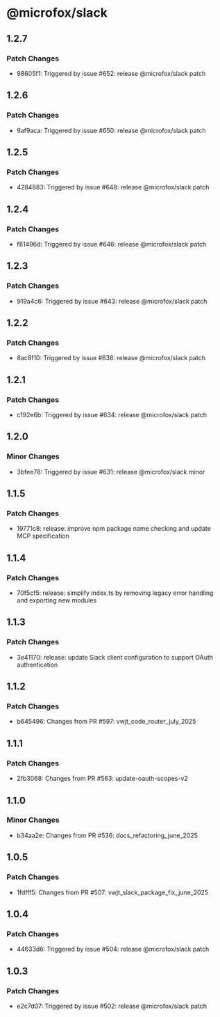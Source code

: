 # @microfox/slack

## 1.2.7

### Patch Changes

- 98605f1: Triggered by issue #652: release @microfox/slack patch

## 1.2.6

### Patch Changes

- 9af9aca: Triggered by issue #650: release @microfox/slack patch

## 1.2.5

### Patch Changes

- 4284883: Triggered by issue #648: release @microfox/slack patch

## 1.2.4

### Patch Changes

- f81496d: Triggered by issue #646: release @microfox/slack patch

## 1.2.3

### Patch Changes

- 919a4c6: Triggered by issue #643: release @microfox/slack patch

## 1.2.2

### Patch Changes

- 8ac8f10: Triggered by issue #638: release @microfox/slack patch

## 1.2.1

### Patch Changes

- c192e6b: Triggered by issue #634: release @microfox/slack patch

## 1.2.0

### Minor Changes

- 3bfee78: Triggered by issue #631: release @microfox/slack minor

## 1.1.5

### Patch Changes

- 19771c8: release: improve npm package name checking and update MCP specification

## 1.1.4

### Patch Changes

- 70f5cf5: release: simplify index.ts by removing legacy error handling and exporting new modules

## 1.1.3

### Patch Changes

- 3e41170: release: update Slack client configuration to support OAuth authentication

## 1.1.2

### Patch Changes

- b645496: Changes from PR #597: vwjt_code_router_july_2025

## 1.1.1

### Patch Changes

- 2fb3068: Changes from PR #563: update-oauth-scopes-v2

## 1.1.0

### Minor Changes

- b34aa2e: Changes from PR #536: docs_refactoring_june_2025

## 1.0.5

### Patch Changes

- 1fdfff5: Changes from PR #507: vwjt_slack_package_fix_june_2025

## 1.0.4

### Patch Changes

- 44633d6: Triggered by issue #504: release @microfox/slack patch

## 1.0.3

### Patch Changes

- e2c7d07: Triggered by issue #502: release @microfox/slack patch
